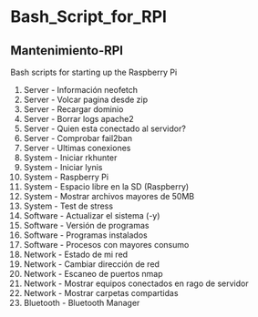 # Bash_Script_for_RPI

## Mantenimiento-RPI
Bash scripts for starting up the Raspberry Pi

 1) Server - Información neofetch
 2) Server - Volcar pagina desde zip 
 3) Server - Recargar dominio 
 4) Server - Borrar logs apache2
 5) Server - Quien esta conectado al servidor?
 6) Server - Comprobar fail2ban
 7) Server - Ultimas conexiones
 8) System - Iniciar rkhunter
 9) System - Iniciar lynis
10) System - Raspberry Pi
11) System - Espacio libre en la SD \(Raspberry\)
12) System - Mostrar archivos mayores de 50MB
13) System - Test de stress
14) Software - Actualizar el sistema (-y)
15) Software - Versión de programas
16) Software - Programas instalados
17) Software - Procesos con mayores consumo
18) Network - Estado de mi red
19) Network - Cambiar dirección de red
20) Network - Escaneo de puertos nmap
21) Network - Mostrar equipos conectados en rago de servidor
22) Network - Mostrar carpetas compartidas
23) Bluetooth - Bluetooth Manager
